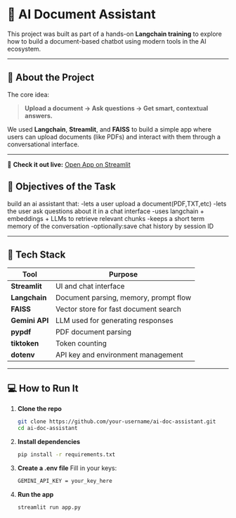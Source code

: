 
# 🧠 AI Document Assistant

This project was built as part of a hands-on **Langchain training** to explore how to build a document-based chatbot using modern tools in the AI ecosystem.

---

## 📌 About the Project

The core idea:  
> **Upload a document → Ask questions → Get smart, contextual answers.**

We used **Langchain**, **Streamlit**, and **FAISS** to build a simple app where users can upload documents (like PDFs) and interact with them through a conversational interface.

---
🔗 **Check it out live:** [Open App on Streamlit](https://ai-doc-assitant.streamlit.app/ )

## 🎯 Objectives of the Task

build an ai assistant that:
-lets a user upload a document(PDF,TXT,etc)
-lets the user ask questions about it in a chat interface 
-uses langchain + embeddings + LLMs to retrieve relevant chunks 
-keeps a short term memory of the conversation 
-optionally:save chat history by session ID 


---

## 🧰 Tech Stack

| Tool          | Purpose                                |
|---------------|----------------------------------------|
| **Streamlit** | UI and chat interface                  |
| **Langchain** | Document parsing, memory, prompt flow  |
| **FAISS**     | Vector store for fast document search  |
| **Gemini API**| LLM used for generating responses      |
| **pypdf**     | PDF document parsing                   |
| **tiktoken**  | Token counting                         |
| **dotenv**    | API key and environment management     |

---

## 💻 How to Run It

1. **Clone the repo**
   ```bash
   git clone https://github.com/your-username/ai-doc-assistant.git
   cd ai-doc-assistant
2. **Install dependencies**
    ```bash
    pip install -r requirements.txt
3. **Create a .env file**
Fill in your keys:
    ```bash
   GEMINI_API_KEY = your_key_here
4. **Run the app**
     ```bash
     streamlit run app.py
